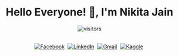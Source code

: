  <h1 align="center">Hello Everyone! 👋, I'm Nikita Jain</h1>

<!-- ![](https://camo.githubusercontent.com/5ff9182d12e799168a3bb67b88df7388ae08ede3/68747470733a2f2f6d69726f2e6d656469756d2e636f6d2f6d61782f3837352f312a7164415731546a434e353768316c6275757a766368672e676966 "Link to gif")
-->




<p align="center">
    <img align="center" alt="visitors" src="https://gpvc.arturio.dev/nikita1610" />
</p>

<p align="center">
<br>
<a href="https://www.facebook.com/nikita432/"><img src="https://img.shields.io/badge/facebook-%231877F2.svg?&style=for-the-badge&logo=facebook&logoColor=white" alt="Facebook" /></a>&nbsp;
<a href="https://www.linkedin.com/in/nikita1610/"><img src="https://img.shields.io/badge/linkedin-%230077B5.svg?&style=for-the-badge&logo=linkedin&logoColor=white" alt="LinkedIn" /></a>&nbsp;
<a href="mailto:jainnikita381@gmail.com"><img src="https://img.shields.io/badge/gmail-%23D14836.svg?&style=for-the-badge&logo=gmail&logoColor=white" alt="Gmail"/></a>&nbsp;
 <a href="mailto:jainnikita381@gmail.com"><img src="https://img.shields.io/badge/kaggle-icon.svg?&style=&color=for-the-badge&logo=Kaggle&logoColor=white" alt="Kaggle"/></a>&nbsp;

</p>
